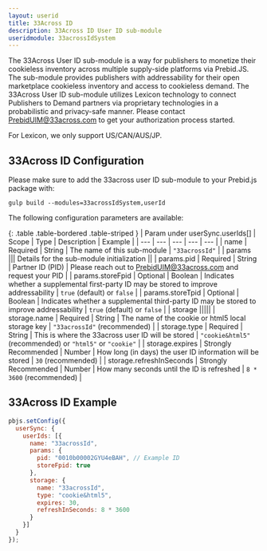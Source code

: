 ```yaml
---
layout: userid
title: 33Across ID
description: 33Across ID User ID sub-module
useridmodule: 33acrossIdSystem
---
```



The 33Across User ID sub-module is a way for publishers to monetize their cookieless inventory across multiple supply-side platforms via Prebid.JS. The sub-module provides publishers with addressability for their open marketplace cookieless inventory and access to cookieless demand. The 33Across User ID sub-module utilizes Lexicon technology to connect Publishers to Demand partners via proprietary technologies in a probabilistic and privacy-safe manner. Please contact [PrebidUIM@33across.com](mailto:PrebidUIM@33across.com) to get your authorization process started.

For Lexicon, we only support US/CAN/AUS/JP.

## 33Across ID Configuration

Please make sure to add the 33across user ID sub-module to your Prebid.js package with:

```shell
gulp build --modules=33acrossIdSystem,userId
```

The following configuration parameters are available:

{: .table .table-bordered .table-striped }
| Param under userSync.userIds[] | Scope | Type | Description | Example |
| --- | --- | --- | --- | --- |
| name | Required | String | The name of this sub-module | `"33acrossId"` |
| params ||| Details for the sub-module initialization ||
| params.pid | Required | String | Partner ID (PID) | Please reach out to [PrebidUIM@33across.com](mailto:PrebidUIM@33across.com) and request your PID |
| params.storeFpid | Optional | Boolean | Indicates whether a supplemental first-party ID may be stored to improve addressability | `true` (default) or `false` |
| params.storeTpid | Optional | Boolean | Indicates whether a supplemental third-party ID may be stored to improve addressability | `true` (default) or `false` |
| storage |||||
| storage.name | Required | String | The name of the cookie or html5 local storage key | `"33acrossId"` (recommended) |
| storage.type | Required | String | This is where the 33across user ID will be stored | `"cookie&html5"` (recommended) or `"html5"` or `"cookie"` |
| storage.expires | Strongly Recommended | Number | How long (in days) the user ID information will be stored | `30` (recommended) |
| storage.refreshInSeconds | Strongly Recommended | Number | How many seconds until the ID is refreshed | `8 * 3600` (recommended) |

## 33Across ID Example

```javascript
pbjs.setConfig({
  userSync: {
    userIds: [{
      name: "33acrossId",
      params: {
        pid: "0010b00002GYU4eBAH", // Example ID
        storeFpid: true
      },
      storage: {
        name: "33acrossId",
        type: "cookie&html5",
        expires: 30,
        refreshInSeconds: 8 * 3600
      }
    }]
  }
});
```
